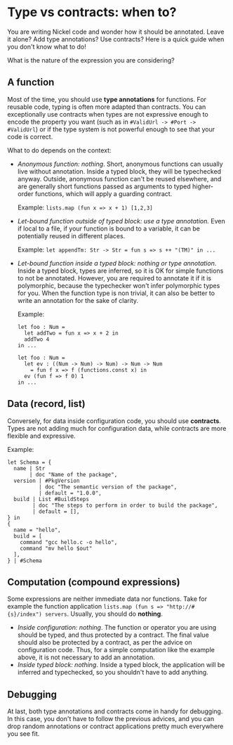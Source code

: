 # Type vs contracts: when to?

You are writing Nickel code and wonder how it should be annotated. Leave it
alone? Add type annotations? Use contracts? Here is a quick guide when you don't
know what to do!

What is the nature of the expression you are considering?

## A function

Most of the time, you should use **type annotations** for functions. For
reusable code, typing is often more adapted than contracts. You can
exceptionally use contracts when types are not expressive enough to encode the
property you want (such as in `#ValidUrl -> #Port -> #ValidUrl`) or if the type
system is not powerful enough to see that your code is correct.

What to do depends on the context:

- *Anonymous function: nothing*. Short, anonymous functions can
    usually live without annotation. Inside a typed block, they will be
    typechecked anyway. Outside, anonymous function can't be reused elsewhere,
    and are generally short functions passed as arguments to typed higher-order
    functions, which will apply a guarding contract.

    Example: `lists.map (fun x => x + 1) [1,2,3]`
- *Let-bound function outside of typed block: use a type annotation.* Even if
    local to a file, if your function is bound to a variable, it can be
    potentially reused in different places.

    Example: `let appendTm: Str -> Str = fun s => s ++ "(TM)" in ...`
- *Let-bound function inside a typed block: nothing or type annotation*. Inside a
    typed block, types are inferred, so it is OK for simple functions to not be
    annotated. However, you are required to annotate it if it is polymorphic,
    because the typechecker won't infer polymorphic types for you. When the
    function type is non trivial, it can also be better to write an annotation
    for the sake of clarity.

    Example:
    ```nickel
    let foo : Num =
      let addTwo = fun x => x + 2 in
      addTwo 4
    in ...

    let foo : Num =
      let ev : ((Num -> Num) -> Num) -> Num -> Num
        = fun f x => f (functions.const x) in
      ev (fun f => f 0) 1
    in ...
    ```

## Data (record, list)

Conversely, for data inside configuration code, you should use **contracts**.
Types are not adding much for configuration data, while contracts are more
flexible and expressive.

Example:
```nickel
let Schema = {
  name | Str
       | doc "Name of the package",
  version | #PkgVersion
          | doc "The semantic version of the package",
          | default = "1.0.0",
  build | List #BuildSteps
        | doc "The steps to perform in order to build the package",
        | default = [],
} in
{
  name = "hello",
  build = [
    command "gcc hello.c -o hello",
    command "mv hello $out"
  ],
} | #Schema
```

## Computation (compound expressions)

Some expressions are neither immediate data nor functions. Take for example the
function application `lists.map (fun s => "http://#{s}/index") servers`.
Usually, you should do **nothing**.

- *Inside configuration: nothing*. The function or operator you are using should
  be typed, and thus protected by a contract. The final value should also be
  protected by a contract, as per the advice on configuration code. Thus, for a
  simple computation like the example above, it is not necessary to add an
  annotation.
- *Inside typed block: nothing*. Inside a typed block, the application will be
  inferred and typechecked, so you shouldn't have to add anything.

## Debugging

At last, both type annotations and contracts come in handy for debugging. In
this case, you don't have to follow the previous advices, and you can drop
random annotations or contract applications pretty much everywhere you see fit.
